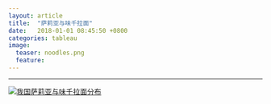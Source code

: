 ```yaml
---
layout: article
title:  "萨莉亚与味千拉面"
date:   2018-01-01 08:45:50 +0800
categories: tableau
image:
  teaser: noodles.png
  feature: 
---
```

---
  <div class='tableauPlaceholder' id='viz1515315349344' style='position: relative'><noscript>
    <a href='#'>
	  <img alt='我国萨莉亚与味千拉面分布 ' src='https:&#47;&#47;public.tableau.com&#47;static&#47;images&#47;_1&#47;_18383&#47;1_1&#47;1_rss.png' style='border: none' />
	</a>
  </noscript>
  <object class='tableauViz'  style='display:none;'>
    <param name='host_url' value='https%3A%2F%2Fpublic.tableau.com%2F' />
	<param name='embed_code_version' value='3' />
	<param name='site_root' value='' />
	<param name='name' value='_18383&#47;1_1' />
	<param name='tabs' value='no' />
	<param name='toolbar' value='yes' />
	<param name='static_image' value='https:&#47;&#47;public.tableau.com&#47;static&#47;images&#47;_1&#47;_18383&#47;1_1&#47;1.png' />
	<param name='animate_transition' value='yes' /><param name='display_static_image' value='yes' /><param name='display_spinner' value='yes' /><param name='display_overlay' value='yes' />
	<param name='display_count' value='yes' /><param name='filter' value='publish=yes' />
  </object>
  </div>
  <script type='text/javascript'>
    var divElement = document.getElementById('viz1515315349344');
    var vizElement = divElement.getElementsByTagName('object')[0];
	vizElement.style.width='827px';vizElement.style.height='1196px';
	var scriptElement = document.createElement('script');
	scriptElement.src = 'https://public.tableau.com/javascripts/api/viz_v1.js';
	vizElement.parentNode.insertBefore(scriptElement, vizElement);
  </script>